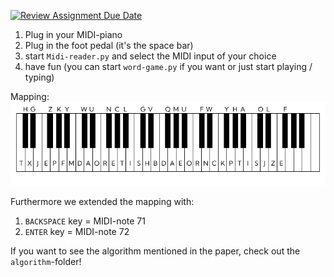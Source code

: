 [![Review Assignment Due Date](https://classroom.github.com/assets/deadline-readme-button-24ddc0f5d75046c5622901739e7c5dd533143b0c8e959d652212380cedb1ea36.svg)](https://classroom.github.com/a/Ki47e6IN)

1. Plug in your MIDI-piano
2. Plug in the foot pedal (it's the space bar)
3. start `Midi-reader.py` and select the MIDI input of your choice
4. have fun (you can start `word-game.py` if you want or just start playing / typing)

Mapping:
![mapping](./assets/game/mapping_.jpg)

Furthermore we extended the mapping with:

1. `BACKSPACE` key = MIDI-note 71
2. `ENTER` key = MIDI-note 72

If you want to see the algorithm mentioned in the paper, check out the `algorithm`-folder!
